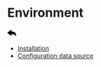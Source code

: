 # Environment

[![](../../screenshots/other/Go-back.png)](../../README.md)

- [Installation](installation.md)
- [Configuration data source](config-data-source.md)
